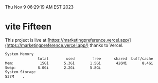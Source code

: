 Thu Nov  9 06:29:19 AM EST 2023

# vite Fifteen


This project is live at [https://marketingpreference.vercel.app/](https://marketingpreference.vercel.app/) thanks to Vercel.

```bash
System Memory
               total        used        free      shared  buff/cache   available
Mem:            15Gi       5.3Gi       1.5Gi       426Mi       8.4Gi       9.2Gi
Swap:          8.0Gi       2.2Gi       5.8Gi
System Storage
537M	.
```
```bash

